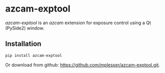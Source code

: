 # azcam-exptool

*azcam-exptool* is an *azcam* extension for exposure control using a Qt (PySide2) window.

## Installation

`pip install azcam-exptool`

Or download from github: https://github.com/mplesser/azcam-exptool.git.
